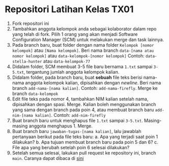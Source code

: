 # Repositori Latihan Kelas TX01

1. Fork repositori ini
2. Tambahkan anggota kelompok anda sebagai kolaborator dalam repo yang telah di fork. 
Pilih 1 orang yang akan menjadi Software Configuration Manager (SCM) untuk melakukan merge dan task lainnya.
3. Pada branch baru, buat folder dengan nama folder `Kelompok [nomor kelompok]` atau `[Nama kelompok]`. Beri nama branch `data-[nama atau nomor kelompok]` atau `data-kelompok-[nomor kelompok]`
Contoh: `data-stella-hunter` atau `data-kelompok-77`
4. Didalam folder, SCM membuat 3-5 file baru bernama `1.txt` sampai `3-5.txt`, tergantung jumlah anggota kelompok kalian.
5. Didalam folder, pada branch baru, buat **sebuah** file teks berisi nama-nama anggota kelompok kalian, dipisahkan dengan _newline_. Beri nama branch `add-nama-[nama kalian]`. 
Contoh: `add-nama-firefly`. Merge ke branch `data-kelompok`
6. Edit file teks pada nomor 4, tambahkan NIM kalian setelah nama, dipisahkan dengan spasi. Merge.
Kalian boleh menggunakan branch yang sama dengan branch pada poin 4, atau membuat branch baru `add-nim-[nama kalian]`. Contoh: `add-nim-firefly`
7. Buat branch baru untuk menghapus file `1.txt` sampai `3-5.txt`. Masing-masing anggota menghapus 1. Merge.
8. Buat branch baru `jawaban-tugas-[nama kalian]`, lalu jawablah pertanyaan berikut pada file teks baru:
a. Apa yang terjadi saat poin 1 dilakukan?
b. Apa tujuan membuat branch baru pada poin 5 dan 6?
c. File apa yang berubah setelah poin 6 selesai dilakukan?
9. Setelah semua selesai, lakukan pull request ke repository ini, branch `main`. Caranya dapat dibaca di [sini](https://docs.github.com/en/pull-requests/collaborating-with-pull-requests/proposing-changes-to-your-work-with-pull-requests/creating-a-pull-request-from-a-fork)
